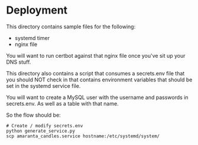 # Deployment
This directory contains sample files for the following:
- systemd timer
- nginx file

You will want to run certbot against that nginx file once you've sit up your DNS stuff.

This directory also contains a script that consumes a secrets.env file that you should NOT check in that contains environment variables that should be set in the systemd service file.

You will want to create a MySQL user with the username and passwords in secrets.env. As well as a table with that name.

So the flow should be:
```
# Create / modify secrets.env
python generate_service.py
scp amaranta_candles.service hostname:/etc/systemd/system/
```
